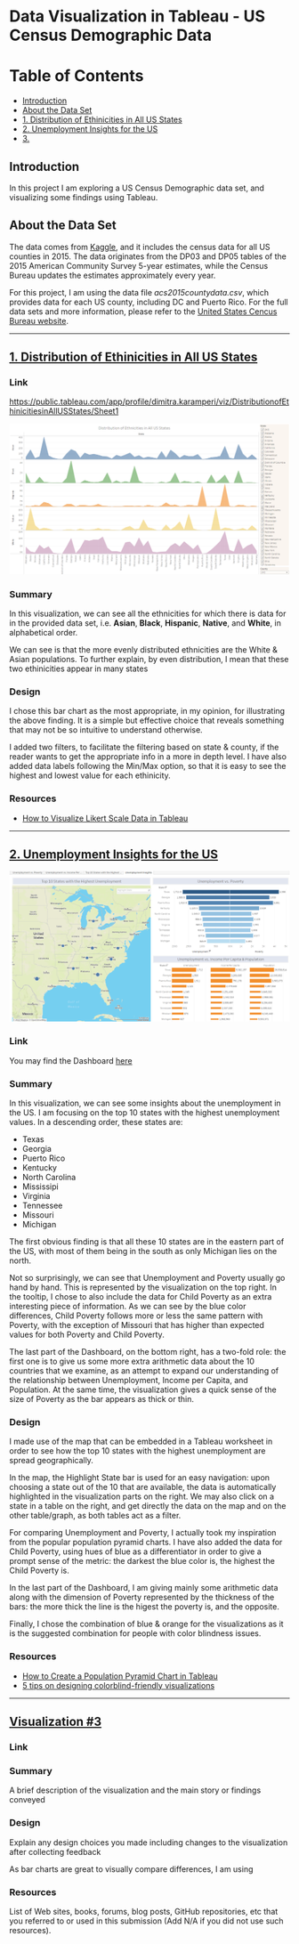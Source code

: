 # Data Visualization in Tableau - US Census Demographic Data

# Table of Contents

* [Introduction](#introduction)
* [About the Data Set](#about-the-data-set)
* [1. Distribution of Ethinicities in All US States](#1-distribution-of-ethinicities-in-all-us-states)
* [2. Unemployment Insights for the US](#2-unemployment-insights-for-the-US)
* [3. ](#3-)


## <b>Introduction</b><br>

In this project I am exploring a US Census Demographic data set, and visualizing some findings using Tableau.


## <b>About the Data Set</b>

The data comes from [Kaggle](https://www.kaggle.com/datasets/muonneutrino/us-census-demographic-data), and it includes the census data for all US counties in 2015. The data originates from the DP03 and DP05 tables of the 2015 American Community Survey 5-year estimates, while the Census Bureau updates the estimates approximately every year. 

For this project, I am using the data file _acs2015countydata.csv_, which provides data for each US county, including DC and Puerto Rico.
For the full data sets and more information, please refer to the [United States Cencus Bureau website](https://data.census.gov/cedsci/).

___________________

## [1. Distribution of Ethinicities in All US States](https://public.tableau.com/app/profile/dimitra.karamperi/viz/DistributionofEthinicitiesinAllUSStates/Sheet1)

### Link

https://public.tableau.com/app/profile/dimitra.karamperi/viz/DistributionofEthinicitiesinAllUSStates/Sheet1

![Distribution of Ethinicities in All US States](https://github.com/dimikara/US-Census-Demographic-Data/blob/main/img/Distribution%20of%20Ethinicities%20in%20the%20US.png)


### Summary

In this visualization, we can see all the ethnicities for which there is data for in the provided data set, i.e. **Asian**, **Black**, **Hispanic**, **Native**, and **White**, in alphabetical order.

We can see is that the more evenly distributed ethnicities are the White & Asian populations. To further explain, by even distribution, I mean that these two ethinicities appear in many states 


### Design

I chose this bar chart as the most appropriate, in my opinion, for illustrating the above finding. It is a simple but effective choice that reveals something that may not be so intuitive to understand otherwise.

I added two filters, to facilitate the filtering based on state & county, if the reader wants to get the appropriate info in a more in depth level. I have also added data labels following the Min/Max option, so that it is easy to see the highest and lowest value for each ethinicity.



### Resources

* [How to Visualize Likert Scale Data in Tableau](https://www.rigordatasolutions.com/post/how-to-visualize-likert-scale-data-in-tableau)

___________________

## [2. Unemployment Insights for the US](https://public.tableau.com/app/profile/dimitra.karamperi/viz/UnemploymentInsightsfortheUS/UnemploymentInsights)
![Unemployment Insights for the US](https://github.com/dimikara/US-Census-Demographic-Data/blob/main/img/Unemployment%20Insights%20for%20the%20US.png)

### Link

You may find the Dashboard [here](https://public.tableau.com/app/profile/dimitra.karamperi/viz/UnemploymentInsightsfortheUS/UnemploymentInsights)

### Summary

In this visualization, we can see some insights about the unemployment in the US. I am focusing on the top 10 states with the highest unemployment values. In a descending order, these states are:
- Texas
- Georgia
- Puerto Rico
- Kentucky
- North Carolina
- Mississipi
- Virginia
- Tennessee
- Missouri
- Michigan

The first obvious finding is that all these 10 states are in the eastern part of the US, with most of them being in the south as only Michigan lies on the north.

Not so surprisingly, we can see that Unemployment and Poverty usually go hand by hand. This is represented by the visualization on the top right. In the tooltip, I chose to also include the data for Child Poverty as an extra interesting piece of information. As we can see by the blue color differences, Child Poverty follows more or less the same pattern with Poverty, with the exception of Missouri that has higher than expected values for both Poverty and Child Poverty.

The last part of the Dashboard, on the bottom right, has a two-fold role: the first one is to give us some more extra arithmetic data about the 10 countries that we examine, as an attempt to expand our understanding of the relationship between Unemployment, Income per Capita, and Population. At the same time, the visualization gives a quick sense of the size of Poverty as the bar appears as thick or thin.


### Design

I made use of the map that can be embedded in a Tableau worksheet in order to see how the top 10 states with the highest unemployment are spread geographically. 

In the map, the Highlight State bar is used for an easy navigation: upon choosing a state out of the 10 that are available, the data is automatically highlighted in the visualization parts on the right. We may also click on a state in a table on the right, and get directly the data on the map and on the other table/graph, as both tables act as a filter. 

For comparing Unemployment and Poverty, I actually took my inspiration from the popular population pyramid charts. I have also added the data for Child Poverty, using hues of blue as a differentiator in order to give a prompt sense of the metric: the darkest the blue color is, the highest the Child Poverty is.

In the last part of the Dashboard, I am giving mainly some arithmetic data along with the dimension of Poverty represented by the thickness of the bars: the more thick the line is the higest the poverty is, and the opposite.

Finally, I chose the combination of blue & orange for the visualizations as it is the suggested combination for people with color blindness issues.


### Resources

* [How to Create a Population Pyramid Chart in Tableau](https://www.doingdata.org/blog/how-to-create-a-population-pyramid-chart-in-tableau)
* [5 tips on designing colorblind-friendly visualizations](https://www.tableau.com/about/blog/examining-data-viz-rules-dont-use-red-green-together)

___________________

## [Visualization #3]()

### Link

### Summary

A brief description of the visualization and the main story or findings conveyed


### Design

Explain any design choices you made including changes to the visualization after collecting feedback

As bar charts are great to visually compare differences, I am using 


### Resources

List of Web sites, books, forums, blog posts, GitHub repositories, etc that you referred to or used in this submission (Add N/A if you did not use such resources).
